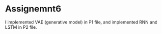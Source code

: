 # Assignemnt6
I implemented VAE (generative model) in P1 file, and implemented RNN and LSTM in P2 file.
